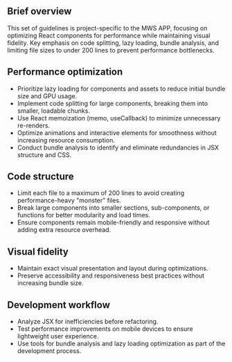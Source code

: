 ## Brief overview
This set of guidelines is project-specific to the MWS APP, focusing on optimizing React components for performance while maintaining visual fidelity. Key emphasis on code splitting, lazy loading, bundle analysis, and limiting file sizes to under 200 lines to prevent performance bottlenecks.

## Performance optimization
- Prioritize lazy loading for components and assets to reduce initial bundle size and GPU usage.
- Implement code splitting for large components, breaking them into smaller, loadable chunks.
- Use React memoization (memo, useCallback) to minimize unnecessary re-renders.
- Optimize animations and interactive elements for smoothness without increasing resource consumption.
- Conduct bundle analysis to identify and eliminate redundancies in JSX structure and CSS.

## Code structure
- Limit each file to a maximum of 200 lines to avoid creating performance-heavy "monster" files.
- Break large components into smaller sections, sub-components, or functions for better modularity and load times.
- Ensure components remain mobile-friendly and responsive without adding extra resource overhead.

## Visual fidelity
- Maintain exact visual presentation and layout during optimizations.
- Preserve accessibility and responsiveness best practices without increasing bundle size.

## Development workflow
- Analyze JSX for inefficiencies before refactoring.
- Test performance improvements on mobile devices to ensure lightweight user experience.
- Use tools for bundle analysis and lazy loading optimization as part of the development process.